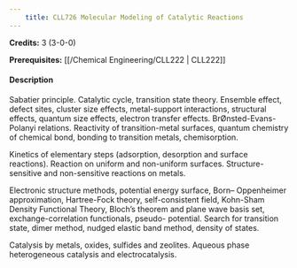 ```yaml
---
    title: CLL726 Molecular Modeling of Catalytic Reactions
---
```

**Credits:** 3 (3-0-0)



**Prerequisites:** [[/Chemical Engineering/CLL222 | CLL222]]

#### Description 
Sabatier principle. Catalytic cycle, transition state theory. Ensemble effect, defect sites, cluster size effects, metal-support interactions, structural effects, quantum size effects, electron transfer effects. BrØnsted-Evans-Polanyi relations. Reactivity of transition-metal surfaces, quantum chemistry of chemical bond, bonding to transition metals, chemisorption.

Kinetics of elementary steps (adsorption, desorption and surface reactions). Reaction on uniform and non-uniform surfaces. Structure- sensitive and non-sensitive reactions on metals.

Electronic structure methods, potential energy surface, Born– Oppenheimer approximation, Hartree-Fock theory, self-consistent field, Kohn-Sham Density Functional Theory, Bloch’s theorem and plane wave basis set, exchange-correlation functionals, pseudo- potential. Search for transition state, dimer method, nudged elastic band method, density of states.

Catalysis by metals, oxides, sulfides and zeolites. Aqueous phase heterogeneous catalysis and electrocatalysis.